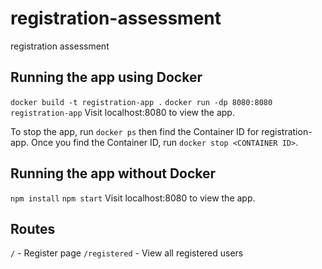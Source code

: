 # registration-assessment
registration assessment

## Running the app using Docker
`docker build -t registration-app .`
`docker run -dp 8080:8080 registration-app`
Visit localhost:8080 to view the app.

To stop the app, run `docker ps` then find the Container ID for registration-app.
Once you find the Container ID, run `docker stop <CONTAINER ID>`.

## Running the app without Docker
`npm install`
`npm start`
Visit localhost:8080 to view the app.

## Routes
`/` - Register page
`/registered` - View all registered users
